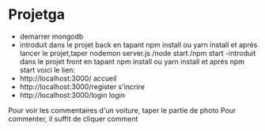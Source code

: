 # Projetga
- demarrer mongodb
- introduit dans le projet back en tapant npm install ou yarn install et aprés lancer le projet,taper  nodemon server.js /node start /npm start 
-introduit dans le projet front en tapant npm install ou yarn install et aprés npm start
voici le lien:
 - http://localhost:3000/  accueil
 -  http://localhost:3000/register  s'incrire
 - http://localhost:3000/login  login 
 
 Pour voir les commentaires d'un voiture, taper le partie de photo 
 Pour commenter, il suffit de cliquer comment 
